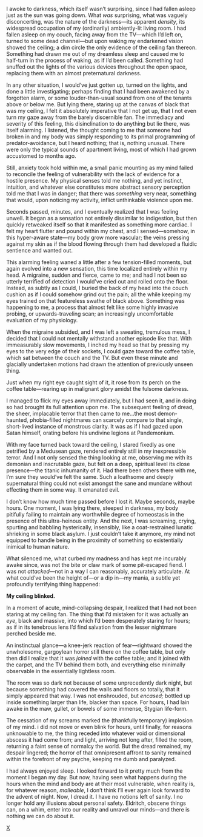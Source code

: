 I awoke to darkness, which itself wasn’t surprising, since I had fallen asleep just as the sun was going down. What *was* surprising, what was vaguely disconcerting, was the nature of the darkness—its apparent *density*, its widespread occupation of my (ordinarily) ambiently-lit living room. I had fallen asleep on my couch, facing away from the TV—which I’d left on, turned to some dead channel—but upon waking my endarkened vision showed the ceiling; a dim circle the only evidence of the ceiling fan thereon. Something had drawn me out of my dreamless sleep and caused me to half-turn in the process of waking, as if I’d been called. Something had snuffed out the lights of the various devices throughout the open space, replacing them with an almost preternatural darkness.  

In any other situation, I would’ve just gotten up, turned on the lights, and done a little investigating; perhaps finding that I had been awakened by a forgotten alarm, or some louder-than-usual sound from one of the tenants above or below me. But lying there, staring up at the canvas of black that was my ceiling, I felt it absolutely imperative that I not get up, that I not even turn my gaze away from the barely discernible fan. The immediacy and severity of this feeling, this disinclination to do anything but lie there, was itself alarming. I listened, the thought coming to me that someone had broken in and my body was simply responding to its primal programming of predator-avoidance, but I heard nothing; that is, nothing unusual. There were only the typical sounds of apartment living, most of which I had grown accustomed to months ago.  

Still, anxiety took hold within me, a small panic mounting as my mind failed to reconcile the feeling of vulnerability with the lack of evidence for a hostile presence. My physical senses told me nothing, and yet instinct, intuition, and whatever else constitutes more abstract sensory perception told me that I was in danger; that there was *something* very near, something that would, upon noticing my activity, inflict unthinkable violence upon me.  

Seconds passed, minutes, and I eventually realized that I was feeling unwell. It began as a sensation not entirely dissimilar to indigestion, but then quickly retweaked itself so that it manifested as something more cardiac. I felt my heart flutter and pound within my chest, and I sensed—somehow, in this hyper-aware state—my body grow more vascular; the veins pressing against my skin as if the blood flowing through them had developed a fluidic sentience and wanted out.  

This alarming feeling waned a little after a few tension-filled moments, but again evolved into a new sensation, this time localized entirely within my head. A migraine, sudden and fierce, came to me; and had I not been so utterly terrified of detection I would’ve cried out and rolled onto the floor. Instead, as subtly as I could, I buried the back of my head into the couch cushion as if I could somehow grind out the pain; all the while keeping my eyes trained on that featureless swathe of black above. Something was happening to me, a process that almost felt like some highly invasive probing, or upwards-traveling scan; an increasingly uncomfortable evaluation of my physiology.  

When the migraine subsided, and I was left a sweating, tremulous mess, I decided that I could not mentally withstand another episode like that. With immeasurably slow movements, I inched my head so that by pressing my eyes to the very edge of their sockets, I could gaze toward the coffee table, which sat between the couch and the TV. But even these minute and glacially undertaken motions had drawn the attention of previously unseen thing.  

Just when my right eye caught sight of it, it rose from its perch on the coffee table—rearing up in malignant glory amidst the fulsome darkness.  

I managed to flick my eyes away immediately, but I had seen it, and in doing so had brought its full attention upon me. The subsequent feeling of dread, the sheer, implacable terror that then came to me...the most demon-haunted, phobia-filled nightmares can scarcely compare to that single, short-lived instance of monstrous clarity. It was as if I had gazed upon Satan himself, orating before his undivine legions at Pandemonium.  

With my face turned back toward the ceiling, I stared fixedly as one petrified by a Medusean gaze, rendered entirely still in my inexpressible terror. And I not only sensed the thing looking at me, observing me with its demonian and inscrutable gaze, but felt on a deep, spiritual level its close presence—the titanic inhumanity of it. Had there been others there with me, I’m sure they would’ve felt the same. Such a loathsome and deeply supernatural thing could not exist amongst the sane and mundane without effecting them in some way. It emanated evil.  

I don’t know how much time passed before I lost it. Maybe seconds, maybe hours. One moment, I was lying there, steeped in darkness, my body pitifully failing to maintain any worthwhile degree of homeostasis in the presence of this ultra-heinous entity. And the next, I was screaming, crying, spurting and babbling hysterically, insensibly, like a coat-restrained lunatic shrieking in some black asylum. I just couldn’t take it anymore, my mind not equipped to handle being in the proximity of something so existentially inimical to human nature.  

What silenced me, what curbed my madness and has kept me incurably awake since, was not the bite or claw mark of some pit-escaped fiend. I was not *attacked*—not in a way I can reasonably, accurately articulate. At what could’ve been the height of—or a dip in—my mania, a subtle yet profoundly terrifying thing happened:  

**My ceiling blinked.**  

In a moment of acute, mind-collapsing despair, I realized that I had not been staring at my ceiling fan. The thing that I’d mistaken for it was actually an *eye*, black and massive, into which I’d been desperately staring for hours; as if in its tenebrous lens I’d find salvation from the lesser nightmare perched beside me.  

An instinctual glance—a knee-jerk reaction of fear—rightward showed the unwholesome, gargoylean horror still there on the coffee table, but only then did I realize that it was *joined* with the coffee table; and it joined with the carpet, and the TV behind them both, and everything else minimally observable in the essentially lightless room.  

The room was so dark not because of some unprecedently dark night, but because something had covered the walls and floors so totally, that it simply appeared that way. I was not enshrouded, but *encased;* bottled up inside something larger than life, blacker than space. For hours, I had lain awake in the maw, gullet, or bowels of some immense, Stygian life-form.  

The cessation of my screams marked the (thankfully temporary) implosion of my mind. i did not move or even blink for hours, until finally, for reasons unknowable to me, the thing receded into whatever void or dimensional abscess it had come from; and light, arriving not long after, filled the room, returning a faint sense of normalcy the world. But the dread remained, my despair lingered; the horror of that omnipresent affront to sanity remained within the forefront of my psyche, keeping me dumb and paralyzed.  

I had always enjoyed sleep. I looked forward to it pretty much from the moment I began my day. But now, having seen what happens during the hours when the mind and body are at their most vulnerable, when reality is, for whatever reason, *malleable*, I don’t think I’ll ever again look forward to the advent of night. Now, I dread it. I have no notions left of sanity. I no longer hold any illusions about personal safety. Eldritch, obscene things can, on a whim, enter into our reality and unravel our minds—and there is nothing we can do about it.  

[X](https://reddit.com/r/bryceverse)
